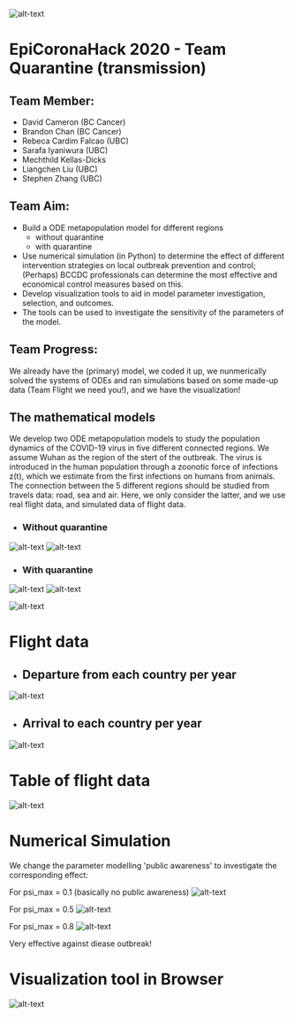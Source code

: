 ![alt-text](images/norwester_blue.png)
# EpiCoronaHack 2020 - Team Quarantine (transmission)

## Team Member:

* David Cameron (BC Cancer)
* Brandon Chan (BC Cancer)
* Rebeca Cardim Falcao (UBC)
* Sarafa Iyaniwura (UBC)
* Mechthild Kellas-Dicks 
* Liangchen Liu (UBC)
* Stephen Zhang (UBC)

## Team Aim:

* Build a ODE metapopulation model for different regions 
  * without  quarantine
  * with quarantine 
* Use numerical simulation (in Python) to determine the effect of different intervention strategies on local outbreak prevention and control; (Perhaps) BCCDC professionals can determine the most effective and economical  control measures based on this. 
* Develop visualization tools to aid in model parameter investigation, selection, and outcomes. 
* The tools can be used to investigate the sensitivity of the parameters of the model.

## Team Progress:

We already have the (primary) model, we coded it up, we nunmerically solved the systems of ODEs and ran simulations based on some made-up data (Team Flight we need you!), and we have the visualization!

## The mathematical models

We develop two ODE metapopulation models to study the population dynamics of the COVID-19 virus in five different connected regions. We assume Wuhan as the region of the stert of the outbreak. The virus is introduced in the human population through a zoonotic force of infections z(t), which we estimate from the first infections on humans from animals. The connection between the 5 different regions should be studied from travels data: road, sea and air. Here, we only consider the latter, and we use real flight data, and simulated data of flight data.

* ### Without quarantine
![alt-text](images/ODE_NoQuarantine.png)
![alt-text](images/Variable_NoQ.png)

* ### With quarantine
![alt-text](images/ODE_Quarantine.png)
![alt-text](images/Variable_Q.png)


![alt-text](images/z_function.png)

# Flight data
* ## Departure from each country per year
![alt-text](images/Departuresperyear.jpg)

* ## Arrival to each country per year
![alt-text](images/arrivals.jpg)

# Table of flight data

![alt-text](images/Travel_Data-V.png)



# Numerical Simulation
We change the parameter modelling 'public awareness' to investigate the corresponding effect: 

For psi_max = 0.1 (basically no public awareness)
![alt-text](images/psi_0p1.png)

For psi_max = 0.5 
![alt-text](images/psi_0p5.png)

For psi_max = 0.8
![alt-text](images/psi_0p8.png)


Very effective against diease outbreak!

# Visualization tool in Browser

![alt-text](images/visualizationB.png)


